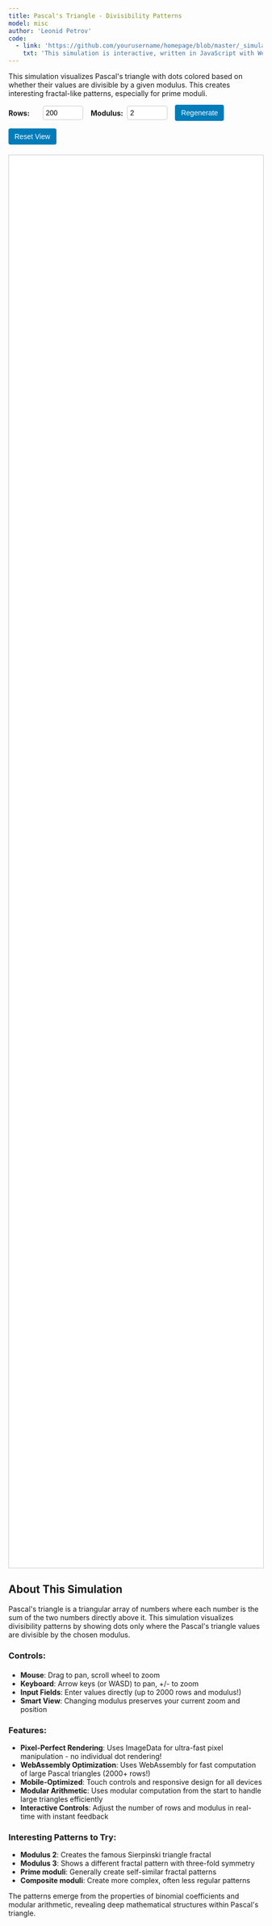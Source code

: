 ```yaml
---
title: Pascal's Triangle - Divisibility Patterns
model: misc
author: 'Leonid Petrov'
code:
  - link: 'https://github.com/yourusername/homepage/blob/master/_simulations/misc/2025-06-25-pascal-divisible.md'
    txt: 'This simulation is interactive, written in JavaScript with WebAssembly optimization, see the source code of this page at the link'
---
```

<script src="{{site.url}}/js/pascal-wasm.js"></script>

<style>
    #controls {
        margin-bottom: 20px;
        display: flex;
        flex-wrap: wrap;
        gap: 15px;
        align-items: center;
    }
    .control-group {
        display: flex;
        align-items: center;
        gap: 8px;
    }
    label {
        font-weight: bold;
        min-width: 60px;
    }
    input[type="number"] {
        width: 80px;
        padding: 5px;
        border: 1px solid #ccc;
        border-radius: 4px;
        font-size: 14px;
    }
    button {
        padding: 8px 12px;
        background-color: #007cba;
        color: white;
        border: none;
        border-radius: 4px;
        cursor: pointer;
        font-size: 14px;
    }
    button:hover {
        background-color: #005a87;
    }
    #visualization {
        width: 100%;
        height: 70vh;
        min-height: 400px;
        border: 1px solid #ccc;
        overflow: hidden;
        background-color: white;
        cursor: grab;
        position: relative;
        touch-action: none;
    }
    #visualization:active {
        cursor: grabbing;
    }
    #zoomIndicator {
        position: absolute;
        bottom: 10px;
        right: 10px;
        background: rgba(0, 0, 0, 0.7);
        color: white;
        padding: 5px 10px;
        border-radius: 4px;
        font-size: 12px;
        pointer-events: none;
        opacity: 0;
        transition: opacity 0.3s;
    }
    #zoomIndicator.visible {
        opacity: 1;
    }
    canvas {
        display: block;
        width: 100%;
        height: 100%;
    }
    
    /* Mobile styles */
    @media (max-width: 768px) {
        #controls {
            flex-direction: column;
            align-items: stretch;
            gap: 10px;
        }
        .control-group {
            justify-content: space-between;
        }
        label {
            min-width: auto;
        }
        input[type="number"] {
            width: 100px;
        }
        #visualization {
            height: 60vh;
            min-height: 300px;
        }
        button {
            padding: 10px 15px;
            font-size: 16px;
        }
        #zoomIndicator {
            font-size: 14px;
        }
    }
    
    @media (max-width: 480px) {
        #visualization {
            height: 50vh;
            min-height: 250px;
        }
        input[type="number"] {
            width: 80px;
        }
    }
</style>

This simulation visualizes Pascal's triangle with dots colored based on whether their values are divisible by a given modulus. This creates interesting fractal-like patterns, especially for prime moduli.

<div id="controls">
    <div class="control-group">
        <label for="rowsInput">Rows:</label>
        <input type="number" id="rowsInput" min="10" max="2000" value="200">
    </div>
    <div class="control-group">
        <label for="modulusInput">Modulus:</label>
        <input type="number" id="modulusInput" min="2" max="2000" value="2">
    </div>
    <button id="regenerateBtn">Regenerate</button>
    <button id="resetZoomBtn">Reset View</button>
</div>

<div id="visualization">
    <div id="zoomIndicator"></div>
</div>

<script>
let rows = 200;
let modulus = 2;
let dotSize = 1;
let spacing = 2;
let wasmModule = null;
let patternPtr = null;
let canvas = null;
let ctx = null;
let camera = { x: 0, y: 0, zoom: 1 };
let isDragging = false;
let dragStart = { x: 0, y: 0 };
let cameraStart = { x: 0, y: 0 };
let imageData = null;
let pixelBuffer = null;
let triangleBounds = { minX: 0, maxX: 0, minY: 0, maxY: 0, width: 0, height: 0 };
let lastParams = { rows: 200, modulus: 2, dotSize: 1, spacing: 2 };
let keysPressed = new Set();
let touches = null;
let initialPinchDistance = 0;
let initialZoom = 1;
let zoomIndicatorTimer = null;

// Initialize WebAssembly module
async function initWasm() {
    try {
        wasmModule = {
            generatePascalPattern: Module.cwrap('generatePascalPattern', 'number', ['number', 'number']),
            isPositionDivisible: Module.cwrap('isPositionDivisible', 'number', ['number', 'number', 'number']),
            freePascalPattern: Module.cwrap('freePascalPattern', null, ['number'])
        };
    } catch (e) {
        console.error('Failed to initialize WebAssembly:', e);
        wasmModule = null;
    }
}

// Fallback JavaScript implementation
function generatePascalTriangleMod(n, mod) {
    const triangle = [];
    for (let i = 0; i < n; i++) {
        const row = new Array(i + 1);
        row[0] = 1 % mod;
        row[i] = 1 % mod;
        for (let j = 1; j < i; j++) {
            row[j] = (triangle[i-1][j-1] + triangle[i-1][j]) % mod;
        }
        triangle.push(row);
    }
    return triangle;
}

// Initialize canvas
function initCanvas() {
    const container = document.getElementById('visualization');
    canvas = document.createElement('canvas');
    
    // Make canvas responsive
    resizeCanvas();
    window.addEventListener('resize', resizeCanvas);
    
    ctx = canvas.getContext('2d');
    container.appendChild(canvas);
    
    // Setup interaction handlers
    setupInteraction();
}

// Resize canvas to fit container
function resizeCanvas() {
    if (!canvas) return;
    
    const container = document.getElementById('visualization');
    const rect = container.getBoundingClientRect();
    
    // Set canvas size to match container with device pixel ratio
    const dpr = window.devicePixelRatio || 1;
    canvas.width = rect.width * dpr;
    canvas.height = rect.height * dpr;
    canvas.style.width = rect.width + 'px';
    canvas.style.height = rect.height + 'px';
    
    // Scale context for high DPI displays
    if (ctx) {
        ctx.scale(dpr, dpr);
    }
    
    // Re-render if we have data
    if (pixelBuffer) {
        render();
    }
}

// Setup pan and zoom interaction
function setupInteraction() {
    canvas.addEventListener('mousedown', (e) => {
        isDragging = true;
        dragStart.x = e.clientX;
        dragStart.y = e.clientY;
        cameraStart.x = camera.x;
        cameraStart.y = camera.y;
        canvas.style.cursor = 'grabbing';
    });

    canvas.addEventListener('mousemove', (e) => {
        if (isDragging) {
            camera.x = cameraStart.x + (e.clientX - dragStart.x) / camera.zoom;
            camera.y = cameraStart.y + (e.clientY - dragStart.y) / camera.zoom;
            render();
        }
    });

    canvas.addEventListener('mouseup', () => {
        isDragging = false;
        canvas.style.cursor = 'grab';
    });

    canvas.addEventListener('mouseleave', () => {
        isDragging = false;
        canvas.style.cursor = 'grab';
    });
    
    // Touch events for mobile
    canvas.addEventListener('touchstart', (e) => {
        e.preventDefault();
        touches = e.touches;
        
        if (e.touches.length === 1) {
            // Single touch - pan
            isDragging = true;
            dragStart.x = e.touches[0].clientX;
            dragStart.y = e.touches[0].clientY;
            cameraStart.x = camera.x;
            cameraStart.y = camera.y;
        } else if (e.touches.length === 2) {
            // Two touches - pinch zoom
            isDragging = false;
            const touch1 = e.touches[0];
            const touch2 = e.touches[1];
            initialPinchDistance = Math.hypot(
                touch2.clientX - touch1.clientX,
                touch2.clientY - touch1.clientY
            );
            initialZoom = camera.zoom;
        }
    });
    
    canvas.addEventListener('touchmove', (e) => {
        e.preventDefault();
        touches = e.touches;
        
        if (e.touches.length === 1 && isDragging) {
            // Single touch pan
            camera.x = cameraStart.x + (e.touches[0].clientX - dragStart.x) / camera.zoom;
            camera.y = cameraStart.y + (e.touches[0].clientY - dragStart.y) / camera.zoom;
            render();
        } else if (e.touches.length === 2) {
            // Pinch zoom
            const touch1 = e.touches[0];
            const touch2 = e.touches[1];
            const currentDistance = Math.hypot(
                touch2.clientX - touch1.clientX,
                touch2.clientY - touch1.clientY
            );
            
            if (initialPinchDistance > 0) {
                const scale = currentDistance / initialPinchDistance;
                const newZoom = initialZoom * scale;
                
                // Get pinch center in screen coordinates
                const centerX = (touch1.clientX + touch2.clientX) / 2;
                const centerY = (touch1.clientY + touch2.clientY) / 2;
                const rect = canvas.getBoundingClientRect();
                
                // Convert to world coordinates
                const worldX = (centerX - rect.left - rect.width/2) / camera.zoom - camera.x;
                const worldY = (centerY - rect.top - rect.height/2) / camera.zoom - camera.y;
                
                // Apply zoom
                camera.zoom = Math.max(0.1, Math.min(10, newZoom));
                
                // Adjust camera position to zoom towards pinch center
                const zoomChange = camera.zoom / initialZoom;
                camera.x = worldX - (worldX - camera.x) * zoomChange;
                camera.y = worldY - (worldY - camera.y) * zoomChange;
                
                // Show zoom indicator
                showZoomIndicator();
                
                render();
            }
        }
    });
    
    canvas.addEventListener('touchend', (e) => {
        e.preventDefault();
        touches = e.touches;
        
        if (e.touches.length === 0) {
            isDragging = false;
            initialPinchDistance = 0;
        } else if (e.touches.length === 1) {
            // Switching from pinch to pan
            isDragging = true;
            dragStart.x = e.touches[0].clientX;
            dragStart.y = e.touches[0].clientY;
            cameraStart.x = camera.x;
            cameraStart.y = camera.y;
            initialPinchDistance = 0;
        }
    });
    
    canvas.addEventListener('touchcancel', (e) => {
        e.preventDefault();
        isDragging = false;
        initialPinchDistance = 0;
        touches = null;
    });

    // Zoom with mouse wheel
    canvas.addEventListener('wheel', (e) => {
        e.preventDefault();
        const rect = canvas.getBoundingClientRect();
        const mouseX = e.clientX - rect.left;
        const mouseY = e.clientY - rect.top;

        // World coordinates before zoom
        const worldX = (mouseX - rect.width/2) / camera.zoom - camera.x;
        const worldY = (mouseY - rect.height/2) / camera.zoom - camera.y;

        // Apply zoom
        const zoomFactor = e.deltaY > 0 ? 0.9 : 1.1;
        zoomCamera(zoomFactor, worldX, worldY);
    });

    // Keyboard navigation
    document.addEventListener('keydown', (e) => {
        // Prevent default behavior for navigation keys
        if (['ArrowUp', 'ArrowDown', 'ArrowLeft', 'ArrowRight', '+', '-', '=', '_', 'w', 'W', 'a', 'A', 's', 'S', 'd', 'D'].includes(e.key)) {
            e.preventDefault();
        }
        keysPressed.add(e.key);
        handleKeyboard();
    });

    document.addEventListener('keyup', (e) => {
        keysPressed.delete(e.key);
    });

    // Focus canvas for keyboard events
    canvas.setAttribute('tabindex', '0');
    canvas.focus();
}

// Handle keyboard input
function handleKeyboard() {
    const panSpeed = 20 / camera.zoom; // Adjust pan speed based on zoom level
    const zoomSpeed = 1.1;

    let needsRender = false;

    // Pan with arrow keys
    if (keysPressed.has('ArrowLeft') || keysPressed.has('a') || keysPressed.has('A')) {
        camera.x += panSpeed;
        needsRender = true;
    }
    if (keysPressed.has('ArrowRight') || keysPressed.has('d') || keysPressed.has('D')) {
        camera.x -= panSpeed;
        needsRender = true;
    }
    if (keysPressed.has('ArrowUp') || keysPressed.has('w') || keysPressed.has('W')) {
        camera.y += panSpeed;
        needsRender = true;
    }
    if (keysPressed.has('ArrowDown') || keysPressed.has('s') || keysPressed.has('S')) {
        camera.y -= panSpeed;
        needsRender = true;
    }

    // Zoom with +/- keys
    if (keysPressed.has('+') || keysPressed.has('=')) {
        zoomCamera(zoomSpeed, 0, 0); // Zoom towards center
        needsRender = true;
        keysPressed.delete('+');
        keysPressed.delete('=');
    }
    if (keysPressed.has('-') || keysPressed.has('_')) {
        zoomCamera(1/zoomSpeed, 0, 0); // Zoom out from center
        needsRender = true;
        keysPressed.delete('-');
        keysPressed.delete('_');
    }

    if (needsRender) {
        render();
    }
}

// Show zoom indicator
function showZoomIndicator() {
    const indicator = document.getElementById('zoomIndicator');
    const zoomPercent = Math.round(camera.zoom * 100);
    indicator.textContent = `${zoomPercent}%`;
    indicator.classList.add('visible');
    
    // Clear existing timer
    if (zoomIndicatorTimer) {
        clearTimeout(zoomIndicatorTimer);
    }
    
    // Hide after 1.5 seconds
    zoomIndicatorTimer = setTimeout(() => {
        indicator.classList.remove('visible');
    }, 1500);
}

// Zoom camera with optional focal point
function zoomCamera(zoomFactor, worldX = 0, worldY = 0) {
    const oldZoom = camera.zoom;
    camera.zoom *= zoomFactor;
    camera.zoom = Math.max(0.2, Math.min(5, camera.zoom));

    // Adjust camera position to zoom towards focal point
    if (worldX !== 0 || worldY !== 0) {
        const zoomChange = camera.zoom / oldZoom;
        camera.x = worldX - (worldX - camera.x) * zoomChange;
        camera.y = worldY - (worldY - camera.y) * zoomChange;
    }
    
    // Show zoom indicator
    showZoomIndicator();
}

// Generate pixel-based image data
function generatePixelData() {
    // Free previous pattern if exists
    if (patternPtr && wasmModule) {
        wasmModule.freePascalPattern(patternPtr);
        patternPtr = null;
    }

    let triangle = null;
    let useWasm = false;

    // Try to use WebAssembly if available
    if (wasmModule) {
        try {
            patternPtr = wasmModule.generatePascalPattern(rows, modulus);
            useWasm = true;
        } catch (e) {
            console.error('WebAssembly execution failed:', e);
            triangle = generatePascalTriangleMod(rows, modulus);
        }
    } else {
        triangle = generatePascalTriangleMod(rows, modulus);
    }

    // Calculate triangle bounds
    const effectiveWidth = rows * spacing * 2;
    const effectiveHeight = rows * spacing;

    triangleBounds.minX = 0;
    triangleBounds.maxX = effectiveWidth;
    triangleBounds.minY = 0;
    triangleBounds.maxY = effectiveHeight;
    triangleBounds.width = effectiveWidth;
    triangleBounds.height = effectiveHeight;

    // Create pixel buffer
    const bufferWidth = Math.ceil(triangleBounds.width);
    const bufferHeight = Math.ceil(triangleBounds.height);
    pixelBuffer = new Uint8ClampedArray(bufferWidth * bufferHeight * 4);

    // Fill with white background
    for (let i = 0; i < pixelBuffer.length; i += 4) {
        pixelBuffer[i] = 255;     // R
        pixelBuffer[i + 1] = 255; // G
        pixelBuffer[i + 2] = 255; // B
        pixelBuffer[i + 3] = 255; // A
    }

    // Draw pattern as pixels
    if (useWasm) {
        // Use WebAssembly pattern
        for (let rowIndex = 0; rowIndex < rows; rowIndex++) {
            const yPos = Math.floor(rowIndex * spacing);
            const rowWidth = (rowIndex + 1) * spacing;
            const xOffset = (effectiveWidth - rowWidth) / 2;

            for (let colIndex = 0; colIndex <= rowIndex; colIndex++) {
                if (wasmModule.isPositionDivisible(patternPtr, rowIndex, colIndex)) {
                    const xPos = Math.floor(xOffset + colIndex * spacing);
                    drawPixelDot(xPos, yPos, dotSize, bufferWidth, bufferHeight);
                }
            }
        }
    } else {
        // Use JavaScript fallback
        triangle.forEach((row, rowIndex) => {
            const yPos = Math.floor(rowIndex * spacing);
            const rowWidth = row.length * spacing;
            const xOffset = (effectiveWidth - rowWidth) / 2;

            row.forEach((value, colIndex) => {
                if (value === 0) {
                    const xPos = Math.floor(xOffset + colIndex * spacing);
                    drawPixelDot(xPos, yPos, dotSize, bufferWidth, bufferHeight);
                }
            });
        });
    }
}

// Draw a dot as pixels
function drawPixelDot(centerX, centerY, radius, bufferWidth, bufferHeight) {
    const radiusSquared = radius * radius;
    const startX = Math.max(0, Math.floor(centerX - radius));
    const endX = Math.min(bufferWidth - 1, Math.floor(centerX + radius));
    const startY = Math.max(0, Math.floor(centerY - radius));
    const endY = Math.min(bufferHeight - 1, Math.floor(centerY + radius));

    for (let y = startY; y <= endY; y++) {
        for (let x = startX; x <= endX; x++) {
            const dx = x - centerX;
            const dy = y - centerY;
            const distanceSquared = dx * dx + dy * dy;

            if (distanceSquared <= radiusSquared) {
                const index = (y * bufferWidth + x) * 4;
                if (index >= 0 && index < pixelBuffer.length - 3) {
                    pixelBuffer[index] = 0;     // R
                    pixelBuffer[index + 1] = 0; // G
                    pixelBuffer[index + 2] = 0; // B
                    pixelBuffer[index + 3] = 255; // A
                }
            }
        }
    }
}

// Render function
function render() {
    if (!pixelBuffer || !ctx) return;
    
    const rect = canvas.getBoundingClientRect();

    // Clear canvas
    ctx.fillStyle = 'white';
    ctx.fillRect(0, 0, rect.width, rect.height);

    // Save context state
    ctx.save();

    // Apply camera transform
    ctx.translate(rect.width/2, rect.height/2);
    ctx.scale(camera.zoom, camera.zoom);
    ctx.translate(camera.x, camera.y);

    // Create ImageData from pixel buffer
    const bufferWidth = triangleBounds.width;
    const bufferHeight = triangleBounds.height;
    const imgData = new ImageData(pixelBuffer, bufferWidth, bufferHeight);

    // Create temporary canvas for the image
    const tempCanvas = document.createElement('canvas');
    tempCanvas.width = bufferWidth;
    tempCanvas.height = bufferHeight;
    const tempCtx = tempCanvas.getContext('2d');
    tempCtx.putImageData(imgData, 0, 0);

    // Draw the image centered
    ctx.drawImage(tempCanvas, -bufferWidth/2, -bufferHeight/2);

    // Restore context state
    ctx.restore();
}

// Check what parameters changed
function getChangedParams() {
    const currentParams = { rows, modulus, dotSize, spacing };
    const changed = {
        rows: currentParams.rows !== lastParams.rows,
        modulus: currentParams.modulus !== lastParams.modulus,
        dotSize: currentParams.dotSize !== lastParams.dotSize,
        spacing: currentParams.spacing !== lastParams.spacing
    };

    // Update last params
    lastParams = { ...currentParams };

    return changed;
}

// Draw visualization
function drawVisualization() {
    // Initialize canvas if not already done
    if (!canvas) {
        initCanvas();
    }

    // Check what changed
    const changed = getChangedParams();
    const shouldResetView = changed.rows || changed.spacing; // Only reset view if triangle size changed

    // Generate pixel data
    generatePixelData();

    // Reset camera and render, or just render if preserving view
    if (shouldResetView) {
        resetView();
    } else {
        render();
    }
}

// Reset view to center
function resetView() {
    if (!canvas || !pixelBuffer) return;
    
    const rect = canvas.getBoundingClientRect();
    const width = triangleBounds.width;
    const height = triangleBounds.height;
    const centerX = width / 2;
    const centerY = height / 2;

    // Calculate zoom to fit with mobile-friendly limits
    const zoomX = (rect.width * 0.8) / width;
    const zoomY = (rect.height * 0.8) / height;
    const isMobile = window.innerWidth <= 768;
    const maxInitialZoom = isMobile ? 0.8 : 1;
    
    camera.zoom = Math.min(zoomX, zoomY, maxInitialZoom);
    camera.zoom = Math.max(0.2, Math.min(5, camera.zoom));

    // Center the view
    camera.x = -centerX;
    camera.y = -centerY;

    // Show zoom indicator
    showZoomIndicator();
    
    render();
}

// Update functions
function updateRows(value) {
    const newValue = Math.max(10, Math.min(2000, parseInt(value) || 200));
    rows = newValue;
    document.getElementById('rowsInput').value = newValue;
    if (canvas) canvas.focus();
}

function updateModulus(value) {
    const newValue = Math.max(2, Math.min(2000, parseInt(value) || 2));
    modulus = newValue;
    document.getElementById('modulusInput').value = newValue;
    if (canvas) canvas.focus();
}

// Event listeners
document.getElementById('rowsInput').addEventListener('input', function(e) {
    updateRows(e.target.value);
    drawVisualization();
});

document.getElementById('modulusInput').addEventListener('input', function(e) {
    updateModulus(e.target.value);
    drawVisualization();
});

// Also handle Enter key and blur events for immediate updates
document.getElementById('rowsInput').addEventListener('keypress', function(e) {
    if (e.key === 'Enter') {
        updateRows(e.target.value);
        drawVisualization();
    }
});

document.getElementById('modulusInput').addEventListener('keypress', function(e) {
    if (e.key === 'Enter') {
        updateModulus(e.target.value);
        drawVisualization();
    }
});

document.getElementById('regenerateBtn').addEventListener('click', function() {
    drawVisualization();
    if (canvas) canvas.focus();
});

document.getElementById('resetZoomBtn').addEventListener('click', function() {
    resetView();
    if (canvas) canvas.focus();
});

// Initialize WebAssembly and draw initial visualization
if (typeof Module !== 'undefined') {
    Module.onRuntimeInitialized = function() {
        initWasm().then(() => {
            drawVisualization();
        });
    };
} else {
    // Fallback if WebAssembly fails to load
    drawVisualization();
}

// Cleanup on page unload
window.addEventListener('beforeunload', function() {
    if (patternPtr && wasmModule) {
        wasmModule.freePascalPattern(patternPtr);
    }
});
</script>

## About This Simulation

Pascal's triangle is a triangular array of numbers where each number is the sum of the two numbers directly above it. This simulation visualizes divisibility patterns by showing dots only where the Pascal's triangle values are divisible by the chosen modulus.

### Controls:
- **Mouse**: Drag to pan, scroll wheel to zoom
- **Keyboard**: Arrow keys (or WASD) to pan, +/- to zoom
- **Input Fields**: Enter values directly (up to 2000 rows and modulus!)
- **Smart View**: Changing modulus preserves your current zoom and position

### Features:
- **Pixel-Perfect Rendering**: Uses ImageData for ultra-fast pixel manipulation - no individual dot rendering!
- **WebAssembly Optimization**: Uses WebAssembly for fast computation of large Pascal triangles (2000+ rows!)
- **Mobile-Optimized**: Touch controls and responsive design for all devices
- **Modular Arithmetic**: Uses modular computation from the start to handle large triangles efficiently
- **Interactive Controls**: Adjust the number of rows and modulus in real-time with instant feedback

### Interesting Patterns to Try:
- **Modulus 2**: Creates the famous Sierpinski triangle fractal
- **Modulus 3**: Shows a different fractal pattern with three-fold symmetry
- **Prime moduli**: Generally create self-similar fractal patterns
- **Composite moduli**: Create more complex, often less regular patterns

The patterns emerge from the properties of binomial coefficients and modular arithmetic, revealing deep mathematical structures within Pascal's triangle.
